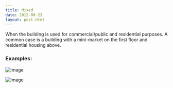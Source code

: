 ```yaml
---
title: Mixed
date: 2012-08-23
layout: post.html
---
```

When the building is used for commercial/public and residential purposes. A common case is a building with a mini-market on the first floor and residential housing above.
### Examples:
![image](https://user-images.githubusercontent.com/19536044/58286264-ffeddb00-7d73-11e9-9836-32a4f5369d9d.png)

![image](https://user-images.githubusercontent.com/19536044/58286279-0419f880-7d74-11e9-958f-87a0dc521839.png)